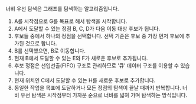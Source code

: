 너비 우선 탐색은 그래프를 탐색하는 알고리즘입니다.
1. A를 시작점으로 G를 목표로 해서 탐색을 시작합니다.
2. A에서 도달할 수 있는 정점 B, C, D가 다음 이동 대상 후보가 됩니다.
3. 후보들 중에서 하나의 정점을 선택합니다. 선택 기준은 후보 중 가장 먼저 후보에 추가된 것으로 합니다.
4. B를 선택했으면, B로 이동합니다.
5. 현재 B에서 도달할 수 있는 E와 F가 새로운 후보로 추가됩니다.
6. 후보 정점은 선입선출(FIFO) 구조로 관리하므로 '큐' 데이터 구조를 이용할 수 있습니다.
7. 현재 위치인 C에서 도달할 수 있는 H를 새로운 후보로 추가합니다.
8. 동일한 작업을 목표에 도달하거나 모든 정점의 탐색이 끝날 때까지 반복합니다.
너비 우선 탐색은 시작점부터 가까운 순으로 너비를 넓혀 가며 탐색하는 방식입니다.